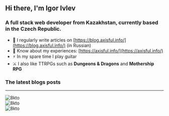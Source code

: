 ## Hi there, I'm Igor Ivlev
### A full stack web developer from Kazakhstan, currently based in the Czech Republic.


- 📝 I regularly write articles on [https://blog.axisful.info/](https://blog.axisful.info/) (in Russian)
- 📄 Know about my experiences: [https://axisful.info/](https://axisful.info/)
- ⚡ In my spare time I play guitar 
- ⚔️ I also like TTRPGs such as __Dungeons & Dragons__ and __Mothership RPG__



### The latest blogs posts
<!-- BLOG-POST-LIST:START -->
<!-- BLOG-POST-LIST:END -->


---

<img align="left" src="https://github-readme-stats.vercel.app/api/top-langs?username=8kto&show_icons=true&locale=en&layout=compact" alt="8kto" />

<br />
<img align="center" src="https://github-readme-stats.vercel.app/api?username=8kto&show_icons=true&locale=en&count_private=true&layout=compact&hide=issues,contribs" alt="8kto" />

<br />
<img align="center" src="https://github-readme-streak-stats.herokuapp.com/?user=8kto&layout=compact" alt="8kto" />

